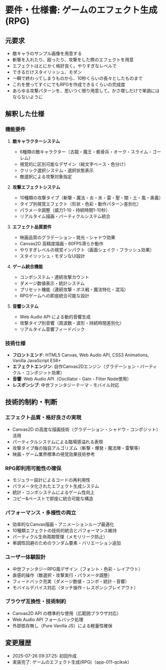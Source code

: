 # 要件・仕様書: ゲームのエフェクト生成(RPG)

## 元要求
- 敵キャラのサンプル画像を用意する
- 斬撃を入れたり、殴ったり、攻撃をした際のエフェクトを用意
- エフェクトはとにかく格好良く。やりすぎなレベルで
- できるだけスタイリッシュ、モダン
- 一瞬で終わってしまうものから、10秒くらいの長々としたものまで
- これを使ってすぐにでもRPGを作成できるくらいの完成度
- あらゆる攻撃パターンを、思いつく限り用意して。かさ増しだけで単調にはならないように

## 解釈した仕様
### 機能要件
1. **敵キャラクターシステム**
   - 6種類の敵キャラクター（古龍・魔王・骸骨兵・オーク・スライム・ゴーレム）
   - 視覚的に区別可能なデザイン（絵文字ベース・色分け）
   - クリック選択システム・選択状態表示
   - 敵選択による攻撃対象指定

2. **攻撃エフェクトシステム**
   - 10種類の攻撃タイプ（斬撃・魔法・炎・氷・雷・聖・闇・土・風・奥義）
   - タイプ別視覚エフェクト（形状・色彩・動作パターン差別化）
   - パラメータ調整（威力1-10・持続時間1-10秒）
   - リアルタイム描画・パーティクルシステム統合

3. **エフェクト品質要件**
   - 映画品質のグラデーション・発光・シャドウ効果
   - Canvas2D 高精度描画・60FPS滑らか動作
   - やりすぎレベルの視覚インパクト（画面シェイク・フラッシュ効果）
   - スタイリッシュ・モダンなUI設計

4. **ゲーム統合機能**
   - コンボシステム・連続攻撃カウント
   - ダメージ数値表示・統計システム
   - プリセット機能（連続攻撃・ボス戦・魔法特化・混沌）
   - RPGゲームへの即座統合可能な設計

5. **音響システム**
   - Web Audio API による動的音響生成
   - 攻撃タイプ別音響（周波数・波形・持続時間差別化）
   - リアルタイム音響フィードバック

### 技術仕様
- **フロントエンド**: HTML5 Canvas, Web Audio API, CSS3 Animations, Vanilla JavaScript ES6+
- **エフェクトエンジン**: 自作Canvas2Dエンジン（グラデーション・パーティクル・コンポジット効果）
- **音響**: Web Audio API（Oscillator・Gain・Filter Node使用）
- **レスポンシブ**: 中世ファンタジーテーマ・モバイル対応

## 技術的制約・判断
### エフェクト品質・格好良さの実現
- Canvas2D の高度な描画技術（グラデーション・シャドウ・コンポジット）活用
- パーティクルシステムによる臨場感溢れる表現
- 攻撃タイプ毎の独自アルゴリズム（斬撃・爆発・魔法陣・雷撃等）
- 映画・ゲーム業界標準の視覚効果技術参考

### RPG即利用可能性の確保
- モジュラー設計によるコードの再利用性
- パラメータ化されたエフェクト生成システム
- 統計・コンボシステムによるゲーム性向上
- コピー&ペーストで即座に統合可能な構造

### パフォーマンス・多様性の両立
- 効率的なCanvas描画・アニメーションループ最適化
- 10種類エフェクトの技術的統合とパフォーマンス維持
- パーティクル生命周期管理（メモリリーク防止）
- 単調性回避のためのランダム要素・バリエーション追加

### ユーザー体験設計
- 中世ファンタジーRPG風デザイン（フォント・色彩・レイアウト）
- 直感的操作（敵選択・攻撃実行・パラメータ調整）
- フィードバック充実（ダメージ数値・コンボ・統計・音響）
- モバイルデバイス対応（タッチ操作・レスポンシブレイアウト）

### ブラウザ互換性・技術制約
- Canvas2D API の標準的な使用（広範囲ブラウザ対応）
- Web Audio API フォールバック処理
- 外部依存無し（Pure Vanilla JS）による軽量性確保

## 変更履歴
- 2025-07-26 09:37:25: 初回作成
- 実装完了: ゲームのエフェクト生成(RPG)（app-011-qciksk）